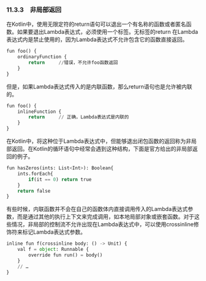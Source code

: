 ### 11.3.3　非局部返回

在Kotlin中，使用无限定符的return语句可以退出一个有名称的函数或者匿名函数。如果要退出Lambda表达式，必须使用一个标签。无标签的return 在Lambda表达式内是禁止使用的，因为Lambda表达式不允许包含它的函数直接返回。

```python
fun foo() {
    ordinaryFunction {
        return     //错误，不允许foo函数返回
    }
}
```

但是，如果Lambda表达式传入的是内联函数，那么return语句也是允许被内联的。

```python
fun foo() {
    inlineFunction {
        return     // 正确，Lambda表达式是内联的
    }
}
```

在Kotlin中，将这种位于Lambda表达式中，但能够退出闭包函数的返回称为非局部返回。在Kotlin的循环语句中经常会遇到这种结构，下面是官方给出的非局部返回的例子。

```python
fun hasZeros(ints: List<Int>): Boolean{
    ints.forEach{
        if(it == 0) return true
    }
    return false
}
```

有些时候，内联函数并不会在自己的函数体内直接调用传入的Lambda表达式参数，而是通过其他的执行上下文来完成调用，如本地局部对象或嵌套函数。对于这些情况，非局部的控制流不允许出现在Lambda表达式中，可以使用crossinline修饰符来标记Lambda表达式参数。

```python
inline fun f(crossinline body: () -> Unit) {
    val f = object: Runnable {
        override fun run() = body()
    }
    // …
}
```

